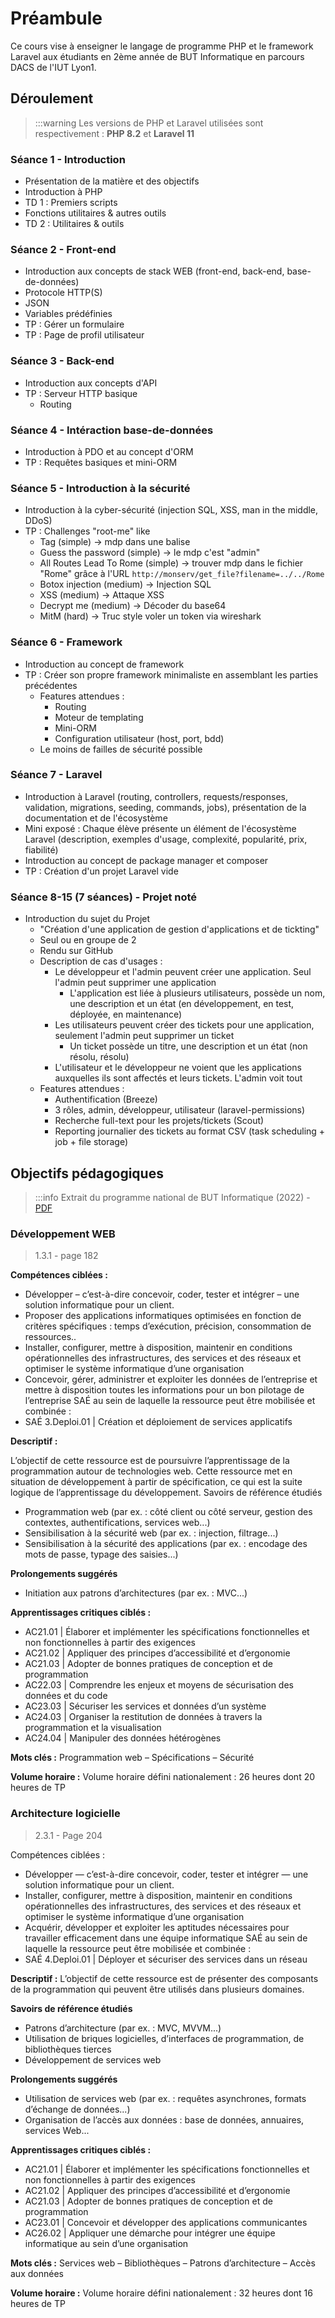 # Préambule

Ce cours vise à enseigner le langage de programme PHP et le framework Laravel aux étudiants en 2ème année de BUT Informatique en parcours DACS de l'IUT Lyon1.

## Déroulement

> :::warning
> Les versions de PHP et Laravel utilisées sont respectivement : **PHP 8.2** et **Laravel 11**

### Séance 1 - Introduction

- Présentation de la matière et des objectifs
- Introduction à PHP
- TD 1 : Premiers scripts
- Fonctions utilitaires & autres outils
- TD 2 : Utilitaires & outils

### Séance 2 - Front-end

- Introduction aux concepts de stack WEB (front-end, back-end, base-de-données)
- Protocole HTTP(S)
- JSON
- Variables prédéfinies
- TP : Gérer un formulaire
- TP : Page de profil utilisateur

### Séance 3 - Back-end 

- Introduction aux concepts d'API
- TP : Serveur HTTP basique
  - Routing

### Séance 4 - Intéraction base-de-données

- Introduction à PDO et au concept d'ORM
- TP : Requêtes basiques et mini-ORM

### Séance 5 - Introduction à la sécurité

- Introduction à la cyber-sécurité (injection SQL, XSS, man in the middle, DDoS)
- TP : Challenges "root-me" like
  - Tag (simple) -> mdp dans une balise
  - Guess the password (simple) -> le mdp c'est "admin"
  - All Routes Lead To Rome (simple) -> trouver mdp dans le fichier "Rome" grâce à l'URL `http://monserv/get_file?filename=../../Rome`
  - Botox injection (medium) -> Injection SQL
  - XSS (medium)  -> Attaque XSS
  - Decrypt me (medium) -> Décoder du base64
  - MitM (hard) -> Truc style voler un token via wireshark

### Séance 6 - Framework

- Introduction au concept de framework
- TP : Créer son propre framework minimaliste en assemblant les parties précédentes
  - Features attendues :
    - Routing
    - Moteur de templating
    - Mini-ORM
    - Configuration utilisateur (host, port, bdd)
  - Le moins de failles de sécurité possible

### Séance 7 - Laravel 

- Introduction à Laravel (routing, controllers, requests/responses, validation, migrations, seeding, commands, jobs), présentation de la documentation et de l'écosystème
- Mini exposé : Chaque élève présente un élément de l'écosystème Laravel (description, exemples d'usage, complexité, popularité, prix, fiabilité)
- Introduction au concept de package manager et composer
- TP : Création d'un projet Laravel vide

### Séance 8-15 (7 séances) - Projet noté

- Introduction du sujet du Projet
  - "Création d'une application de gestion d'applications et de tickting"
  - Seul ou en groupe de 2
  - Rendu sur GitHub
  - Description de cas d'usages :
    - Le développeur et l'admin peuvent créer une application. Seul l'admin peut supprimer une application
      - L'application est liée à plusieurs utilisateurs, possède un nom, une description et un état (en développement, en test, déployée, en maintenance)
    - Les utilisateurs peuvent créer des tickets pour une application, seulement l'admin peut supprimer un ticket
      - Un ticket possède un titre, une description et un état (non résolu, résolu)
    - L'utilisateur et le développeur ne voient que les applications auxquelles ils sont affectés et leurs tickets. L'admin voit tout
  - Features attendues :
    - Authentification (Breeze)
    - 3 rôles, admin, développeur, utilisateur (laravel-permissions)
    - Recherche full-text pour les projets/tickets (Scout)
    - Reporting journalier des tickets au format CSV (task scheduling + job + file storage)

## Objectifs pédagogiques

> :::info
> Extrait du programme national de BUT Informatique (2022) - [PDF](https://www.enseignementsup-recherche.gouv.fr/sites/default/files/annexe-2-licence-professionnelle-bachelor-universitaire-de-technologie-informatique-29016.pdf)

### Développement WEB

> 1.3.1 - page 182

**Compétences ciblées :**

- Développer – c’est-à-dire concevoir, coder, tester et intégrer – une solution informatique pour un client.
- Proposer des applications informatiques optimisées en fonction de critères spécifiques : temps d’exécution, précision, consommation de ressources..
- Installer, configurer, mettre à disposition, maintenir en conditions opérationnelles des infrastructures, des services et des réseaux et optimiser le système informatique d’une organisation
- Concevoir, gérer, administrer et exploiter les données de l’entreprise et mettre à disposition toutes les informations pour un bon pilotage de l’entreprise SAÉ au sein de laquelle la ressource peut être mobilisée et combinée :
- SAÉ 3.Deploi.01 | Création et déploiement de services applicatifs

**Descriptif :**

L’objectif de cette ressource est de poursuivre l’apprentissage de la programmation autour de technologies web. Cette ressource
met en situation de développement à partir de spécification, ce qui est la suite logique de l’apprentissage du développement.
Savoirs de référence étudiés
- Programmation web (par ex. : côté client ou côté serveur, gestion des contextes, authentifications, services web...)
- Sensibilisation à la sécurité web (par ex. : injection, filtrage...)
- Sensibilisation à la sécurité des applications (par ex. : encodage des mots de passe, typage des saisies...)

**Prolongements suggérés**
- Initiation aux patrons d’architectures (par ex. : MVC...)

**Apprentissages critiques ciblés :**
- AC21.01 | Élaborer et implémenter les spécifications fonctionnelles et non fonctionnelles à partir des exigences
- AC21.02 | Appliquer des principes d’accessibilité et d’ergonomie
- AC21.03 | Adopter de bonnes pratiques de conception et de programmation
- AC22.03 | Comprendre les enjeux et moyens de sécurisation des données et du code
- AC23.03 | Sécuriser les services et données d’un système
- AC24.03 | Organiser la restitution de données à travers la programmation et la visualisation
- AC24.04 | Manipuler des données hétérogènes

**Mots clés :** Programmation web – Spécifications – Sécurité

**Volume horaire :** Volume horaire défini nationalement : 26 heures dont 20 heures de TP

### Architecture logicielle

> 2.3.1 - Page 204

Compétences ciblées :
- Développer — c’est-à-dire concevoir, coder, tester et intégrer — une solution informatique pour un client.
- Installer, configurer, mettre à disposition, maintenir en conditions opérationnelles des infrastructures, des services et des réseaux et optimiser le système informatique d’une organisation
- Acquérir, développer et exploiter les aptitudes nécessaires pour travailler efficacement dans une équipe informatique SAÉ au sein de laquelle la ressource peut être mobilisée et combinée :
- SAÉ 4.Deploi.01 | Déployer et sécuriser des services dans un réseau

**Descriptif :**
L’objectif de cette ressource est de présenter des composants de la programmation qui peuvent être utilisés dans plusieurs
domaines.

**Savoirs de référence étudiés**
- Patrons d’architecture (par ex. : MVC, MVVM...)
- Utilisation de briques logicielles, d’interfaces de programmation, de bibliothèques tierces
- Développement de services web

**Prolongements suggérés**
- Utilisation de services web (par ex. : requêtes asynchrones, formats d’échange de données...)
- Organisation de l’accès aux données : base de données, annuaires, services Web...

**Apprentissages critiques ciblés :**
- AC21.01 | Élaborer et implémenter les spécifications fonctionnelles et non fonctionnelles à partir des exigences
- AC21.02 | Appliquer des principes d’accessibilité et d’ergonomie
- AC21.03 | Adopter de bonnes pratiques de conception et de programmation
- AC23.01 | Concevoir et développer des applications communicantes
- AC26.02 | Appliquer une démarche pour intégrer une équipe informatique au sein d’une organisation

**Mots clés :** Services web – Bibliothèques – Patrons d’architecture – Accès aux données

**Volume horaire :** Volume horaire défini nationalement : 32 heures dont 16 heures de TP
